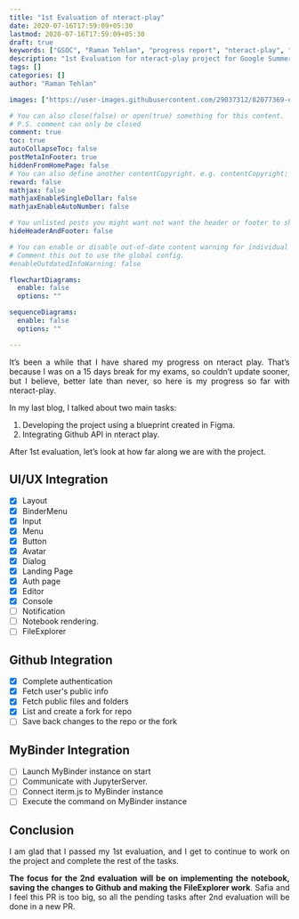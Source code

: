 ```yaml
---
title: "1st Evaluation of nteract-play"
date: 2020-07-16T17:59:09+05:30
lastmod: 2020-07-16T17:59:09+05:30
draft: true
keywords: ["GSOC", "Raman Tehlan", "progress report", "nteract-play", "ramantehlan", "1st evaluation"]
description: "1st Evaluation for nteract-play project for Google Summer of Code"
tags: []
categories: []
author: "Raman Tehlan"

images: ["https://user-images.githubusercontent.com/29037312/82077369-ebc98900-96fc-11ea-8bc6-ce835bd89593.jpg"]

# You can also close(false) or open(true) something for this content.
# P.S. comment can only be closed
comment: true
toc: true
autoCollapseToc: false
postMetaInFooter: true
hiddenFromHomePage: false
# You can also define another contentCopyright. e.g. contentCopyright: "This is another copyright."
reward: false
mathjax: false
mathjaxEnableSingleDollar: false
mathjaxEnableAutoNumber: false

# You unlisted posts you might want not want the header or footer to show
hideHeaderAndFooter: false

# You can enable or disable out-of-date content warning for individual post.
# Comment this out to use the global config.
#enableOutdatedInfoWarning: false

flowchartDiagrams:
  enable: false
  options: ""

sequenceDiagrams: 
  enable: false
  options: ""

---
```


<!--more-->

<p style="text-align: justify;">
It’s been a while that I have shared my progress on nteract play. That’s because I was on a 15 days break for my exams, so couldn’t update sooner, but I believe, better late than never, so here is my progress so far with nteract-play. 
</p>

In my last blog, I talked about two main tasks:

1. Developing the project using a blueprint created in Figma. 
2. Integrating Github API in nteract play. 

<p style="text-align: justify;">
After 1st evaluation, let’s look at how far along we are with the project.
</p>


## UI/UX Integration

- [x] Layout
- [x] BinderMenu
- [x] Input
- [x] Menu
- [x] Button 
- [x] Avatar
- [x] Dialog
- [x] Landing Page
- [x] Auth page
- [x] Editor 
- [x] Console 
- [ ] Notification 
- [ ] Notebook rendering.
- [ ] FileExplorer 

## Github Integration

- [x] Complete authentication
- [x] Fetch user's public info
- [x] Fetch public files and folders 
- [x] List and create a fork for repo
- [ ] Save back changes to the repo or the fork 

## MyBinder Integration

- [ ] Launch MyBinder instance on start
- [ ] Communicate with JupyterServer.
- [ ] Connect iterm.js to MyBinder instance
- [ ] Execute the command on MyBinder instance

</p>

## Conclusion

<p style="text-align: justify;">
I am glad that I passed my 1st evaluation, and I get to continue to work on the project and complete the rest of the tasks.
</p>

<p style="text-align: justify;">
<b>
The focus for the 2nd evaluation will be on implementing the notebook, saving the changes to Github and making the FileExplorer work</b>.  Safia and I feel this PR is too big, so all the pending tasks after 2nd evaluation will be done in a new PR. 
</p>



